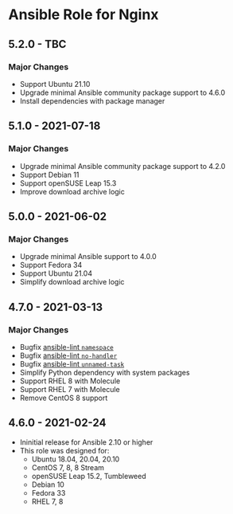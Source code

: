 # Ansible Role for Nginx

## 5.2.0 - TBC

### Major Changes

  - Support Ubuntu 21.10
  - Upgrade minimal Ansible community package support to 4.6.0
  - Install dependencies with package manager

## 5.1.0 - 2021-07-18

### Major Changes

  - Upgrade minimal Ansible community package support to 4.2.0
  - Support Debian 11
  - Support openSUSE Leap 15.3
  - Improve download archive logic

## 5.0.0 - 2021-06-02

### Major Changes

  - Upgrade minimal Ansible support to 4.0.0
  - Support Fedora 34
  - Support Ubuntu 21.04
  - Simplify download archive logic

## 4.7.0 - 2021-03-13

### Major Changes

  - Bugfix [ansible-lint `namespace`](https://github.com/ansible-community/ansible-lint/pull/1451)
  - Bugfix [ansible-lint `no-handler`](https://github.com/ansible-community/ansible-lint/pull/1402)
  - Bugfix [ansible-lint `unnamed-task`](https://github.com/ansible-community/ansible-lint/pull/1413)
  - Simplify Python dependency with system packages
  - Support RHEL 8 with Molecule
  - Support RHEL 7 with Molecule
  - Remove CentOS 8 support

## 4.6.0 - 2021-02-24

  - Ininitial release for Ansible 2.10 or higher
  - This role was designed for:
      - Ubuntu 18.04, 20.04, 20.10
      - CentOS 7, 8, 8 Stream
      - openSUSE Leap 15.2, Tumbleweed
      - Debian 10
      - Fedora 33
      - RHEL 7, 8

